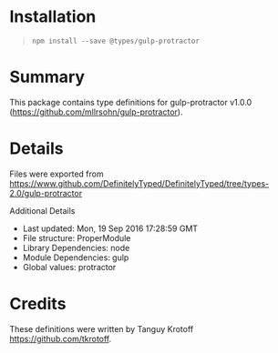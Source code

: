 # Installation
> `npm install --save @types/gulp-protractor`

# Summary
This package contains type definitions for gulp-protractor v1.0.0 (https://github.com/mllrsohn/gulp-protractor).

# Details
Files were exported from https://www.github.com/DefinitelyTyped/DefinitelyTyped/tree/types-2.0/gulp-protractor

Additional Details
 * Last updated: Mon, 19 Sep 2016 17:28:59 GMT
 * File structure: ProperModule
 * Library Dependencies: node
 * Module Dependencies: gulp
 * Global values: protractor

# Credits
These definitions were written by Tanguy Krotoff <https://github.com/tkrotoff>.
